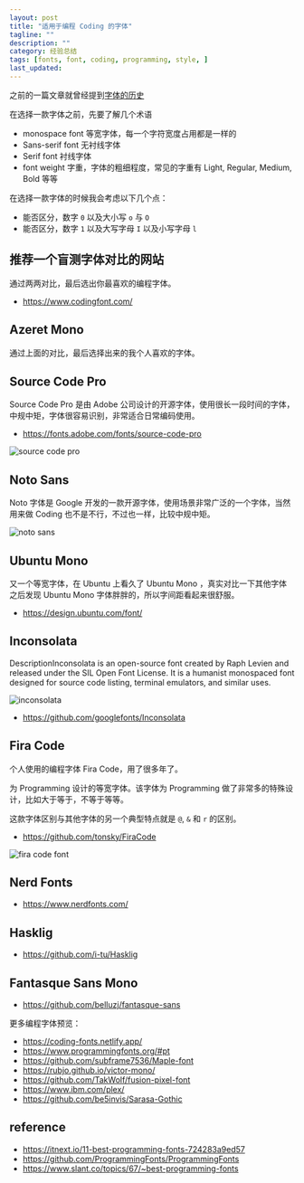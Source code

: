 ```yaml
---
layout: post
title: "适用于编程 Coding 的字体"
tagline: ""
description: ""
category: 经验总结
tags: [fonts, font, coding, programming, style, ]
last_updated:
---
```


之前的一篇文章就曾经提到[字体的历史](/post/2015/05/font.html)

在选择一款字体之前，先要了解几个术语

- monospace font 等宽字体，每一个字符宽度占用都是一样的
- Sans-serif font 无衬线字体
- Serif font 衬线字体
- font weight 字重，字体的粗细程度，常见的字重有 Light, Regular, Medium, Bold 等等

在选择一款字体的时候我会考虑以下几个点：

- 能否区分，数字 `0` 以及大小写 `o` 与 `O`
- 能否区分，数字 `1` 以及大写字母 `I` 以及小写字母 `l`

## 推荐一个盲测字体对比的网站
通过两两对比，最后选出你最喜欢的编程字体。

- <https://www.codingfont.com/>

## Azeret Mono
通过上面的对比，最后选择出来的我个人喜欢的字体。


## Source Code Pro
Source Code Pro 是由 Adobe 公司设计的开源字体，使用很长一段时间的字体，中规中矩，字体很容易识别，非常适合日常编码使用。

- <https://fonts.adobe.com/fonts/source-code-pro>

![source code pro](/assets/source-code-pro-demo.png)

## Noto Sans
Noto 字体是 Google 开发的一款开源字体，使用场景非常广泛的一个字体，当然用来做 Coding 也不是不行，不过也一样，比较中规中矩。

![noto sans](/assets/noto-sans-font.png)

## Ubuntu Mono
又一个等宽字体，在 Ubuntu 上看久了 Ubuntu Mono ，真实对比一下其他字体之后发现 Ubuntu Mono 字体胖胖的，所以字间距看起来很舒服。

- <https://design.ubuntu.com/font/>

## Inconsolata

DescriptionInconsolata is an open-source font created by Raph Levien and released under the SIL Open Font License. It is a humanist monospaced font designed for source code listing, terminal emulators, and similar uses.

![inconsolata](/assets/inconsolata-font.png)

- <https://github.com/googlefonts/Inconsolata>

## Fira Code
个人使用的编程字体 Fira Code，用了很多年了。

为 Programming 设计的等宽字体。该字体为 Programming 做了非常多的特殊设计，比如大于等于，不等于等等。

这款字体区别与其他字体的另一个典型特点就是 `@`, `&` 和 `r` 的区别。

- <https://github.com/tonsky/FiraCode>

![fira code font](/assets/fira-code-font.png)

## Nerd Fonts

- <https://www.nerdfonts.com/>

## Hasklig

- <https://github.com/i-tu/Hasklig>

## Fantasque Sans Mono

- <https://github.com/belluzj/fantasque-sans>


更多编程字体预览：

- <https://coding-fonts.netlify.app/>
- https://www.programmingfonts.org/#pt
- https://github.com/subframe7536/Maple-font
- https://rubjo.github.io/victor-mono/
- https://github.com/TakWolf/fusion-pixel-font
- https://www.ibm.com/plex/
- https://github.com/be5invis/Sarasa-Gothic

## reference

- <https://itnext.io/11-best-programming-fonts-724283a9ed57>
- <https://github.com/ProgrammingFonts/ProgrammingFonts>
- <https://www.slant.co/topics/67/~best-programming-fonts>
